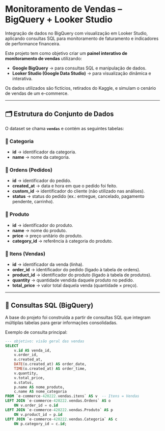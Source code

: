 # Monitoramento de Vendas – BigQuery + Looker Studio 
Integração de dados no BigQuery com visualização em Looker Studio, aplicando consultas SQL para monitoramento de faturamento e indicadores de performance financeira.

Este projeto tem como objetivo criar um **painel interativo de monitoramento de vendas** utilizando:  

- **Google BigQuery** → para consultas SQL e manipulação de dados.  
- **Looker Studio (Google Data Studio)** → para visualização dinâmica e interativa.  

Os dados utilizados são fictícios, retirados do Kaggle, e simulam o cenário de vendas de um e-commerce.  

---

## 🗂 Estrutura do Conjunto de Dados  

O dataset se chama **`vendas`** e contém as seguintes tabelas:  

### 📌 Categoria  
- **id** → identificador da categoria.  
- **name** → nome da categoria.  

### 📌 Ordens (Pedidos)  
- **id** → identificador do pedido.  
- **created_at** → data e hora em que o pedido foi feito.  
- **custom_id** → identificador do cliente (não utilizado nas análises).  
- **status** → status do pedido (ex.: entregue, cancelado, pagamento pendente, carrinho).  

### 📌 Produto  
- **id** → identificador do produto.  
- **name** → nome do produto.  
- **price** → preço unitário do produto.  
- **category_id** → referência à categoria do produto.  

### 📌 Itens (Vendas)  
- **id** → identificador da venda (linha).  
- **order_id** → identificador do pedido (ligado à tabela de ordens).  
- **product_id** → identificador do produto (ligado à tabela de produtos).  
- **quantity** → quantidade vendida daquele produto no pedido.  
- **total_price** → valor total daquela venda (quantidade × preço).  

---

## 🔎 Consultas SQL (BigQuery)  

A base do projeto foi construída a partir de consultas SQL que integram múltiplas tabelas para gerar informações consolidadas.  

Exemplo de consulta principal:  

```sql
--- objetivo: visão geral das vendas
SELECT 
    v.id AS venda_id,
    v.order_id,
    o.created_at,
    DATE(o.created_at) AS order_date,
    TIME(o.created_at) AS order_time,
    v.quantity,
    v.total_price,
    o.status,
    p.name AS nome_produto,
    c.name AS nome_categoria
FROM `e-commerce-420222.vendas.itens` AS v  -- Itens = Vendas
LEFT JOIN `e-commerce-420222.vendas.Ordens` AS o
    ON v.order_id = o.id
LEFT JOIN `e-commerce-420222.vendas.Produto` AS p
    ON v.product_id = p.id
LEFT JOIN `e-commerce-420222.vendas.Categoria` AS c
    ON p.category_id = c.id;
